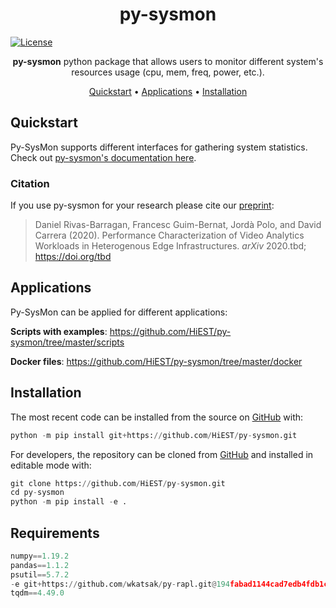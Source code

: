 <h1 align="center">
  py-sysmon
</h1>

  <a href='https://opensource.org/licenses/Apache-2.0'>
    <img src='https://img.shields.io/badge/License-Apache%202.0-blue.svg' alt='License'/>
  </a>

</p>

<p align="center">
    <b>py-sysmon</b> python package that allows users to monitor different system's resources usage (cpu, mem, freq, power, etc.).
</p>

<p align="center">
  <a href="#quickstart">Quickstart</a> •
  <a href="#applications">Applications</a> •
  <a href="#installation">Installation</a>
</p>


## Quickstart
Py-SysMon supports different interfaces for gathering system statistics. Check out [py-sysmon's documentation here](https://py-sysmon.readthedocs.io/en/latest). 

### Citation
If you use py-sysmon for your research please cite our [preprint](https://www.arxiv.org/to-be-submitted): 

> Daniel Rivas-Barragan, Francesc Guim-Bernat, Jordà Polo, and David Carrera (2020).
Performance Characterization of Video Analytics Workloads in Heterogenous Edge Infrastructures. *arXiv* 2020.tbd; https://doi.org/tbd

## Applications
Py-SysMon can be applied for different applications:

**Scripts with examples**: https://github.com/HiEST/py-sysmon/tree/master/scripts

**Docker files**: https://github.com/HiEST/py-sysmon/tree/master/docker

## Installation

The most recent code can be installed from the source on [GitHub](https://github.com/HiEST/py-sysmon) with:

```python
python -m pip install git+https://github.com/HiEST/py-sysmon.git
```

For developers, the repository can be cloned from [GitHub](https://github.com/HiEST/py-sysmon) and installed in
editable mode with:

```python
git clone https://github.com/HiEST/py-sysmon.git
cd py-sysmon
python -m pip install -e .
```

## Requirements
```python
numpy==1.19.2
pandas==1.1.2
psutil==5.7.2
-e git+https://github.com/wkatsak/py-rapl.git@194fabad1144cad7edb4fdb1c8e17edb57deb8b1#egg=py_rapl
tqdm==4.49.0
```

